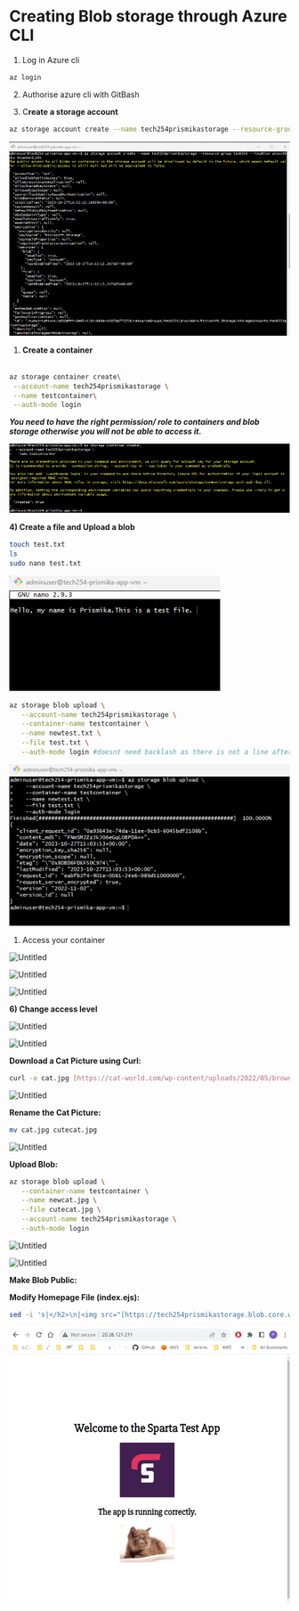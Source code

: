 # Creating Blob storage through Azure CLI

1) Log in Azure cli 

```bash
az login 
```

2) Authorise azure cli with GitBash 

2) C****reate a storage account****

```bash
az storage account create --name tech254prismikastorage --resource-group tech254 --location uksouth --sku Standard_ZRS
```

![Alt text](images/Untitled.png)

1) ****Create a container****

```bash

az storage container create\
 --account-name tech254prismikastorage \
 --name testcontainer\
 --auth-mode login
```

***You need to have the right permission/ role to containers and blob storage otherwise you will not be able to access it.*** 

![Alt text](images/2.png)

**4) Create a file and Upload a blob**

```bash
touch test.txt
ls
sudo nano test.txt
```
![Alt text](images/3.png)

```bash
az storage blob upload \
   --account-name tech254prismikastorage \
   --container-name testcontainer \
   --name newtest.txt \
   --file test.txt \
   --auth-mode login #doesnt need backlash as there is not a line after this
```

![Alt text](images/4.png)

1) Access your container 

![Untitled](Blob%20storage%20445197cdda724b249420e0391ceb533c/Untitled%204.png)

![Untitled](Blob%20storage%20445197cdda724b249420e0391ceb533c/Untitled%205.png)

![Untitled](Blob%20storage%20445197cdda724b249420e0391ceb533c/Untitled%206.png)

**6) Change access level** 

![Untitled](Blob%20storage%20445197cdda724b249420e0391ceb533c/Untitled%207.png)

![Untitled](Blob%20storage%20445197cdda724b249420e0391ceb533c/Untitled%208.png)

**Download a Cat Picture using Curl:**

```bash
curl -o cat.jpg [https://cat-world.com/wp-content/uploads/2022/05/brown-kitten.jpg](https://cat-world.com/wp-content/uploads/2022/05/brown-kitten.jpg)
```

![Untitled](Blob%20storage%20445197cdda724b249420e0391ceb533c/Untitled%209.png)

**Rename the Cat Picture:**

```bash
mv cat.jpg cutecat.jpg
```

![Untitled](Blob%20storage%20445197cdda724b249420e0391ceb533c/Untitled%2010.png)

**Upload Blob:**

```bash
az storage blob upload \
   --container-name testcontainer \
   --name newcat.jpg \
   --file cutecat.jpg \
   --account-name tech254prismikastorage \
   --auth-mode login
```

![Untitled](Blob%20storage%20445197cdda724b249420e0391ceb533c/Untitled%2011.png)

![Untitled](Blob%20storage%20445197cdda724b249420e0391ceb533c/Untitled%2012.png)

**Make Blob Public:**

**Modify Homepage File (index.ejs):**

```bash
sed -i 's|</h2>\n|<img src="[https://tech254prismikastorage.blob.core.windows.net/testcontainer/newcat.jpg](https://tech254prismikastorage.blob.core.windows.net/testcontainer/newcat.jpg)">|' views/index.ejs
```

![Alt text](images/cat.png)
